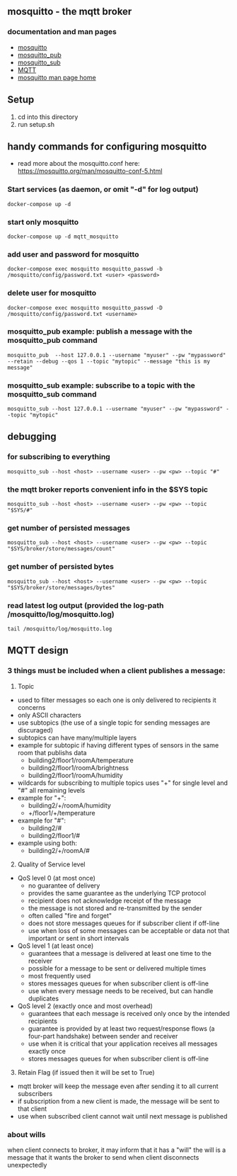 ## mosquitto - the mqtt broker

### documentation and man pages 
* [mosquitto](https://mosquitto.org/man/mosquitto-8.html)
* [mosquitto_pub](https://mosquitto.org/man/mosquitto_pub-1.html)
* [mosquitto_sub](https://mosquitto.org/man/mosquitto_sub-1.html)
* [MQTT](https://mosquitto.org/man/mqtt-7.html)
* [mosquitto man page home](https://mosquitto.org/man/)

## Setup
1. cd into this directory
2. run setup.sh

## handy commands for configuring mosquitto
* read more about the mosquitto.conf here: https://mosquitto.org/man/mosquitto-conf-5.html

### Start services (as daemon, or omit "-d" for log output)
```
docker-compose up -d
```

### start only mosquitto
```
docker-compose up -d mqtt_mosquitto
```

### add user and password for mosquitto
```
docker-compose exec mosquitto mosquitto_passwd -b /mosquitto/config/password.txt <user> <password>
```

### delete user for mosquitto
```
docker-compose exec mosquitto mosquitto_passwd -D /mosquitto/config/password.txt <username>
```

### mosquitto_pub example: publish a message with the mosquitto_pub command
```
mosquitto_pub  --host 127.0.0.1 --username "myuser" --pw "mypassword" --retain --debug --qos 1 --topic "mytopic" --message "this is my message"
```

### mosquitto_sub example: subscribe to a topic with the mosquitto_sub command
```
mosquitto_sub --host 127.0.0.1 --username "myuser" --pw "mypassword" --topic "mytopic"
```

## debugging
### for subscribing to everything
```
mosquitto_sub --host <host> --username <user> --pw <pw> --topic "#"
```

### the mqtt broker reports convenient info in the $SYS topic
```
mosquitto_sub --host <host> --username <user> --pw <pw> --topic "$SYS/#"
```

### get number of persisted messages
```
mosquitto_sub --host <host> --username <user> --pw <pw> --topic "$SYS/broker/store/messages/count"
```

### get number of persisted bytes
```
mosquitto_sub --host <host> --username <user> --pw <pw> --topic "$SYS/broker/store/messages/bytes"
```

### read latest log output (provided the log-path /mosquitto/log/mosquitto.log)
```
tail /mosquitto/log/mosquitto.log
```

## MQTT design
### 3 things must be included when a client publishes a message:
1. Topic
  - used to filter messages so each one is only delivered to recipients it concerns
  - only ASCII characters
  - use subtopics (the use of a single topic for sending messages are discuraged)
  - subtopics can have many/multiple layers
  - example for subtopic if having different types of sensors in the same room that publishs data
    - building2/floor1/roomA/temperature
    - building2/floor1/roomA/brightness
    - building2/floor1/roomA/humidity
  - wildcards for subscribing to multiple topics uses "+" for single level and "#" all remaining levels
  - example for "+":
    - building2/+/roomA/humidity
    - +/floor1/+/temperature
  - example for "#":
    - building2/#
    - building2/floor1/#
  - example using both:
    - building2/+/roomA/#

2. Quality of Service level
  - QoS level 0 (at most once)
    - no guarantee of delivery
    - provides the same guarantee as the underlying TCP protocol
    - recipient does not acknowledge receipt of the message
    - the message is not stored and re-transmitted by the sender
    - often called "fire and forget"
    - does not store messages queues for if subscriber client if off-line
    - use when loss of some messages can be acceptable or data not that important or sent in short intervals
  - QoS level 1 (at least once)
    - guarantees that a message is delivered at least one time to the receiver
    - possible for a message to be sent or delivered multiple times
    - most frequently used
    - stores messages queues for when subscriber client is off-line
    - use when every message needs to be received, but can handle duplicates
  - QoS level 2 (exactly once and most overhead)
    - guarantees that each message is received only once by the intended recipients
    - guarantee is provided by at least two request/response flows (a four-part handshake) between sender and receiver
    - use when it is critical that your application receives all messages exactly once
    - stores messages queues for when subscriber client is off-line

3. Retain Flag (if issued then it will be set to True)
  - mqtt broker will keep the message even after sending it to all current subscribers
  - if subscription from a new client is made, the message will be sent to that client
  - use when subscribed client cannot wait until next message is published

### about wills
when client connects to broker, it may inform that it has a "will"
the will is a message that it wants the broker to send when client disconnects unexpectedly
